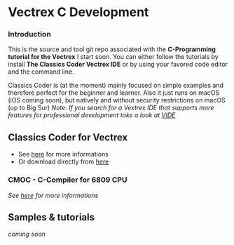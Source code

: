 # Vectrex C Development

### Introduction
This is the source and tool git repo associated with the **C-Programming tutorial for the Vectrex**
I start soon. You can either follow the tutorials by install **The Classics Coder Vectrex IDE** or by using your favored
code editor and the command line.

Classics Coder is (at the moment) mainly focused on simple examples and therefore perfect for the beginner and learner.
Also it just runs on macOS (iOS coming soon), but natively and without security restrictions on macOS (up to Big Sur)
*Note: If you search for a Vextrex IDE that supports more features for professional development take a look at [VIDE](https://github.com/malbanGit/Vide)*


## Classics Coder for Vectrex

* See [here](http://www.classicscoder.com/) for more informations
* Or download directly from [here](https://raw.githubusercontent.com/rogerboesch/vectrex-dev/master/tools/Classics_Coder_for_Vectrex-1.0.1-100.zip)


### CMOC - C-Compiler for 6809 CPU
*See [here](https://www.github.com/rogerboesch/cmoc-classics-coder) for more informations*

## Samples & tutorials

*coming soon*